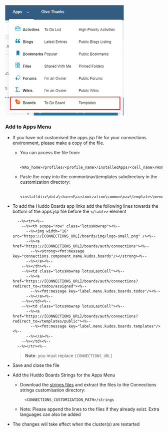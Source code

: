 ![Outcome](/assets/connections/apps-menu.png)


### Add to Apps Menu
- If you have not customised the apps.jsp file for your connections environment, please make a copy of the file.

    - You can access the file from:

            <WAS_home>/profiles/<profile_name>/installedApps/<cell_name>/Homepage.ear/homepage.war/nav/templates/menu

    - Paste the copy into the common\nav\templates subdirectory in the customization directory:

            <installdir>\data\shared\customization\common\nav\templates\menu\apps.jsp

- To add the Huddo Boards app links add the following lines towards the bottom of the apps.jsp file before the `</table>` element

        --%><tr><%--
          --%><th scope="row" class="lotusNowrap"><%--
            --%><img width="16" src="https://[CONNECTIONS_URL]/boards/img/logo-small.png" /><%--
            --%><a href="https://[CONNECTIONS_URL]/boards/auth/connections"><%--
              --%><strong><fmt:message key="connections.component.name.kudos.boards"/></strong><%--
            --%></a><%--
          --%></th><%--
          --%><td class="lotusNowrap lotusLastCell"><%--
            --%><a href="https://[CONNECTIONS_URL]/boards/auth/connections?redirect_to=/todos/assigned"><%--
              --%><fmt:message key="label.menu.kudos.boards.todos"/><%--
            --%></a><%--
          --%></td><%--
          --%><td class="lotusNowrap lotusLastCell"><%--
            --%><a href="https://[CONNECTIONS_URL]/boards/auth/connections?redirect_to=/templates/public"><%--
              --%><fmt:message key="label.menu.kudos.boards.templates"/><%--
            --%></a><%--
          --%></td><%--
        --%></tr><%--

    > **Note**: you must replace `[CONNECTIONS_URL]`


- Save and close the file

- Add the Huddo Boards Strings for the Apps Menu
    - Download the [strings files](/assets/strings.zip) and extract the files to the Connections strings customisation directory:

            <CONNECTIONS_CUSTOMIZATION_PATH>/strings

    - Note: Please append the lines to the files if they already exist. Extra languages can also be added

- The changes will take effect when the cluster(s) are restarted
